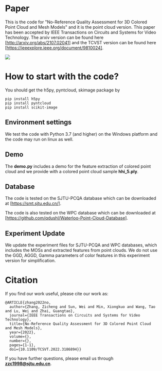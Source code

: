 # Paper
This is the code for "No-Reference Quality Assessment for 3D Colored Point Cloud and Mesh Models" and it is the point cloud version. This paper has been accepted by IEEE Transactions on Circuits and Systems for Video Technology.
The arxiv version can be found here [http://arxiv.org/abs/2107.02041] and the TCVST version can be found here [https://ieeexplore.ieee.org/document/9810024]. 

<img align="center" src="https://github.com/zzc-1998/NR-3DQA/blob/main/framework.jpg">

# How to start with the code?
You should get the h5py, pyntcloud, skimage package by 

```
pip install h5py
pip install pyntcloud
pip install scikit-image
```

## Environment settings
We test the code with Python 3.7 (and higher) on the Windows platform and the code may run on linux as well.

## Demo
The **demo.py** includes a demo for the feature extraction of colored point cloud and we provide with a colored point cloud sample **hhi_5.ply**.

## Database
The code is tested on the SJTU-PCQA database which can be downloaded at [https://smt.sjtu.edu.cn/].

The code is also tested on the WPC database which can be downloaded at [https://github.com/qdushl/Waterloo-Point-Cloud-Database].

## Experiment Update

We update the experiment files for SJTU-PCQA and WPC databases, which includes the MOSs and extracted features from point clouds.
We do not use the GGD, AGGD, Gamma parameters of color features in this experiment version for simplification.



# Citation
If you find our work useful, please cite our work as:
```
@ARTICLE{zhang2022no,
  author={Zhang, Zicheng and Sun, Wei and Min, Xiongkuo and Wang, Tao and Lu, Wei and Zhai, Guangtao},
  journal={IEEE Transactions on Circuits and Systems for Video Technology}, 
  title={No-Reference Quality Assessment for 3D Colored Point Cloud and Mesh Models}, 
  year={2022},
  volume={},
  number={},
  pages={1-1},
  doi={10.1109/TCSVT.2022.3186894}}
```
If you have further questions, please email us through **zzc1998@sjtu.edu.cn**.
